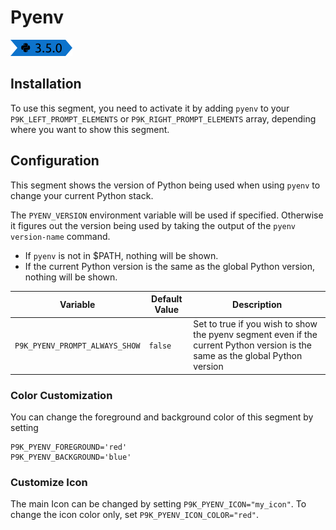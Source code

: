 # Pyenv

![](segment.png)

## Installation

To use this segment, you need to activate it by adding `pyenv` to your
`P9K_LEFT_PROMPT_ELEMENTS` or `P9K_RIGHT_PROMPT_ELEMENTS` array, depending
where you want to show this segment.

## Configuration

This segment shows the version of Python being used when using `pyenv` to change your current Python stack.

The `PYENV_VERSION` environment variable will be used if specified. Otherwise it figures out the version being used by taking the output of the `pyenv version-name` command.

* If `pyenv` is not in $PATH, nothing will be shown.
* If the current Python version is the same as the global Python version, nothing will be shown.

| Variable | Default Value | Description |
|----------|---------------|-------------|
|`P9K_PYENV_PROMPT_ALWAYS_SHOW`|`false`|Set to true if you wish to show the pyenv segment even if the current Python version is the same as the global Python version|

### Color Customization

You can change the foreground and background color of this segment by setting
```
P9K_PYENV_FOREGROUND='red'
P9K_PYENV_BACKGROUND='blue'
```

### Customize Icon

The main Icon can be changed by setting `P9K_PYENV_ICON="my_icon"`. To change the
icon color only, set `P9K_PYENV_ICON_COLOR="red"`.